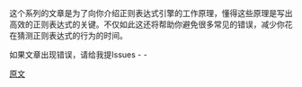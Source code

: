 这个系列的文章是为了向你介绍正则表达式引擎的工作原理，懂得这些原理是写出高效的正则表达式的关键。不仅如此这还将帮助你避免很多常见的错误，减少你花在猜测正则表达式的行为的时间。

如果文章出现错误，请给我提Issues - -

[原文](https://www.regular-expressions.info/tutorial.html)
